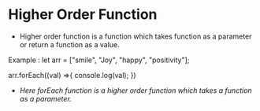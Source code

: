 # Higher Order Function
* Higher order function is a function which takes function as a parameter or return a function as a value.

Example : let arr = ["smile", "Joy", "happy", "positivity"];

arr.forEach((val) =>{
    console.log(val);
})

* *Here forEach function is a higher order function which takes a function as a parameter.*